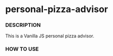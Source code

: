 # personal-pizza-advisor

### DESCRIPTION
This is a Vanilla JS personal pizza advisor.
### HOW TO USE

